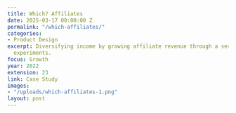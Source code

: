 ```yaml
---
title: Which? Affiliates
date: 2025-03-17 00:00:00 Z
permalink: "/which-affiliates/"
categories:
- Product Design
excerpt: Diversifying income by growing affiliate revenue through a series of iterative
  experiments.
focus: Growth
year: 2022
extension: 23
link: Case Study
images:
- "/uploads/which-affiliates-1.png"
layout: post
---
```


